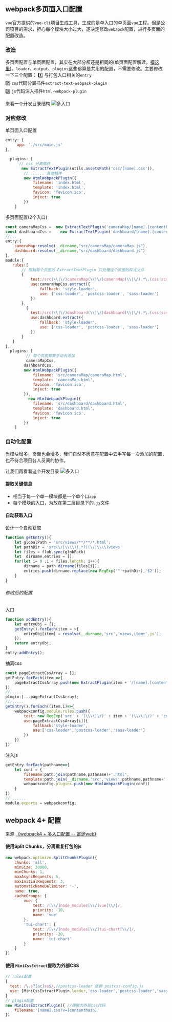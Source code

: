## webpack多页面入口配置

`vue`官方提供的`vue-cli`项目生成工具，生成的是单入口的单页面`vue`工程。但是公司项目的需求，担心每个模块大小过大，遂决定修改`webapck`配置，进行多页面的配置改造。

### 改造
多页面配置与单页面配置，其实在大部分都还是相同的(单页面配置解读，[摸这里](./single_entry.md))。`loader`、`output`、`plugins`这些都算是共用的配置，不需要修改。主要修改一下三个配置：
1️⃣ 与打包入口相关的`entry`   
2️⃣ `css`代码分离插件`extract-text-webpack-plugin`   
3️⃣ `js`代码注入插件`html-webpack-plugin`   

来看一个开发目录结构
![多入口](/blog_assets/webpack_multi_entry.png)

### 对应修改
单页面入口配置
```js
entry: {
     app: './src/main.js'
},
```
```js
  plugins: [
      // css 分离插件
       new ExtractTextPlugin(utils.assetsPath('css/[name].css')),
        // ...... 其他插件
        new HtmlWebpackPlugin({
            filename: 'index.html',
            template: 'index.html',
            favicon: 'favicon.ico',
            inject: true
        })
    ]
```
多页面配置(2个入口)
```js
const cameraMapCss =  new ExtractTextPlugin('cameraMap/[name].[contenthash].css');
const dashboardCss = 	new ExtractTextPlugin('dashboard/[name].[contenthash].css');
//...
entry:{
    cameraMap:resolve(__dirname,"src/cameraMap/cameraMap.js"),
    dashboard:resolve(__dirname,"src/dashboard/dashboard.js")
},
module:{
   rules:[
       // 限制每个页面的 ExtractTextPlugin 只处理这个页面的样式文件
       {
           test:/src(\\|\/)cameraMap(\\|\/)cameraMap(\\|\/).*\.(css|scss)$/,
           use:cameraMapCss.extract({
               fallback: 'style-loader',
               use: ['css-loader', 'postcss-loader', 'sass-loader']
           })
       },
         {
           test:/src(\\|\/)dashboard(\\|\/)dashboard(\\|\/).*\.(css|scss)$/,
           use:dashboard.extract({
               fallback: 'style-loader',
               use: ['css-loader', 'postcss-loader', 'sass-loader']
           })
       }
   ]
},
  plugins: [
         // 每个页面都要手动去添加
         cameraMapCss,
        dashboardCss,
        new HtmlWebpackPlugin({
            filename: 'src/cameraMap/cameraMap.html',
            template: 'cameraMap.html',
            favicon: 'favicon.ico',
            inject: true
        }),
          new HtmlWebpackPlugin({
            filename: 'src/dashboard/dashboard.html',
            template: 'dashboard.html',
            favicon: 'favicon.ico',
            inject: true
        })
    ]
```

### 自动化配置
当模块增多，页面也会增多，我们自然不愿意在配置中去手写每一次添加的配置，也不符合项目各人员间的协作。

让我们再看看这个开发目录
![多入口](/blog_assets/webpack_multi_entry.png)
#### 提取关键信息
* 相当于每一个单一模块都是一个单个口`app`
* 每个模块的入口，为放在第二层目录下的`.js`文件

#### 自动获取入口
设计一个自动获取
```js
function getEntry(){
    let globalPath = 'src/views/**/**/*.html';
    let pathDir = 'src(\/|\\\\)(.*?)(\/|\\\\)views'
    let files = flob.sync(globPath)
    let  dirname,entries = [];
    for(let i= 0 ;i < files.length; i++){
        dirname = path.dirname(files[i]);
        entries.push(dirname.replace(new RegExp('^'+pathDir),'$2'));
    }
}
```
###### 修改后的配置
入口
```js
function addEntry(){
    let entryObj = {};
    getEntry().forEach(item = >{
        entryObj[item] = resolve(__dirname,'src','views,item+'.js');
    });
    return entryObj;
}
entry:addEntry();
```
抽离css
```js
const pageExtractCssArray = [];
getEntry.forEach(item =>{
    pageExtractCssArray.push(new ExtractPlugin(item + '/[name].[contenthash].css'))
})
//......
plugin:[...pageExtractCssArray];
//......
getEntry().forEach((item,i)=>{
    webpackconfig.module.rules.push({
        test: new RegExp('src' + '(\\\\|\/)' + item + '(\\\\|\/)' + 'css' + '(\\\\|\/)' + '.*\.(css|scss)$'),
        use:pageExtractCssArray[i]({
            fallback:'style-loader',
            use:['css-loader','postcss-loader','sass-loader']
        })
    })
})
```
注入js
```js
getEntry.forEach(pathname=>{
    let conf = {
        filename:path.join(pathname,pathname)+'.html',
        template:path.join(__dirname,'src','views',pathname,pathname+'.html')
        webpackconfig.plugins.push(new HtmlWebpackPlugin(conf))
    }
})
// ......
module.exports = webpackconfig;
```

## webpack 4+ 配置
来源  [《webpack4 + 多入口配置 -- 富途web》](https://juejin.im/post/5af3a6cbf265da0ba266ff25)
#### 使用Split Chunks，分离重复打包的js
```js
new webpack.optimize.SplitChunksPlugin({
    chunks: 'all',
    minSize: 30000,
    minChunks: 1,
    maxAsyncRequests: 5,
    maxInitialRequests: 3,
    automaticNameDelimiter: '-',
    name: true,
    cacheGroups: {
        vue: {
            test: /[\\/]node_modules[\\/]vue[\\/]/,
            priority: -10,
            name: 'vue'
        },
        'tui-chart': {
            test: /[\\/]node_modules[\\/]tui-chart[\\/]/,
            priority: -20,
            name: 'tui-chart'
        }
    }
})
```

#### 使用 `MiniCssExtract`提取为外部CSS
```js
// rules配置
{
  test: /\.s?[ac]ss$/,//postcss-loader 依赖 postcss-config.js
  use: [MiniCssExtractPlugin.loader,'css-loader','postcss-loader','sass-loader'] 
}
// plugin配置
new MiniCssExtractPlugin({ //提取为外部css代码
    filename:'[name].css?v=[contenthash]'
})
```

